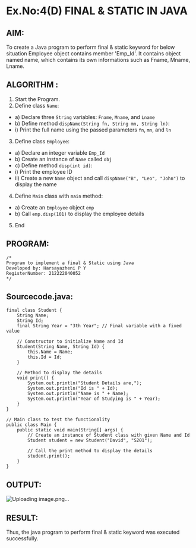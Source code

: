 # Ex.No:4(D) FINAL & STATIC IN JAVA

## AIM:
   To create a Java program to perform final & static keyword for below situation Employee object contains member 'Emp_Id'. It contains object named name, which contains its own informations such as Fname, Mname, Lname.
 
## ALGORITHM :
1.	Start the Program.
2.	Define class `Name`:
-	a) Declare three `String` variables: `Fname`, `Mname`, and `Lname`
-	b) Define method `dispName(String fn, String mn, String ln)`:
-	i) Print the full name using the passed parameters `fn`, `mn`, and `ln`
3.	Define class `Employee`:
-	a) Declare an integer variable `Emp_Id`
-	b) Create an instance of `Name` called `obj`
-	c) Define method `disp(int id)`:
-	i) Print the employee ID
-	ii) Create a new `Name` object and call `dispName("B", "Leo", "John")` to display the name
4.	Define `Main` class with `main` method:
-	a) Create an `Employee` object `emp`
-	b) Call `emp.disp(101)` to display the employee details
5.	End






## PROGRAM:
 ```
/*
Program to implement a final & Static using Java
Developed by: Harsayazheni P Y
RegisterNumber: 212222040052
*/
```

## Sourcecode.java:
```
final class Student {
    String Name;
    String Id;
    final String Year = "3th Year"; // Final variable with a fixed value

    // Constructor to initialize Name and Id
    Student(String Name, String Id) {
        this.Name = Name;
        this.Id = Id;
    }

    // Method to display the details
    void print() {
        System.out.println("Student Details are,");
        System.out.println("Id is " + Id);
        System.out.println("Name is " + Name);
        System.out.println("Year of Studying is " + Year);
    }
}

// Main class to test the functionality
public class Main {
    public static void main(String[] args) {
        // Create an instance of Student class with given Name and Id
        Student student = new Student("David", "S201");

        // Call the print method to display the details
        student.print();
    }
}

```






## OUTPUT:
![Uploading image.png…]()



## RESULT:
Thus, the java program to perform final & static keyword was executed successfully.
